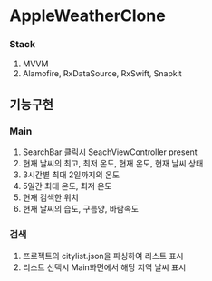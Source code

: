 # AppleWeatherClone

### Stack
1. MVVM
2. Alamofire, RxDataSource, RxSwift, Snapkit

## 기능구현
### Main
1. SearchBar 클릭시 SeachViewController present
2. 현재 날씨의 최고, 최저 온도, 현재 온도, 현재 날씨 상태
3. 3시간별 최대 2일까지의 온도
4. 5일간 최대 온도, 최저 온도
5. 현재 검색한 위치
6. 현재 날씨의 습도, 구름양, 바람속도

### 검색
1. 프로젝트의 citylist.json을 파싱하여 리스트 표시
2. 리스트 선택시 Main화면에서 해당 지역 날씨 표시
